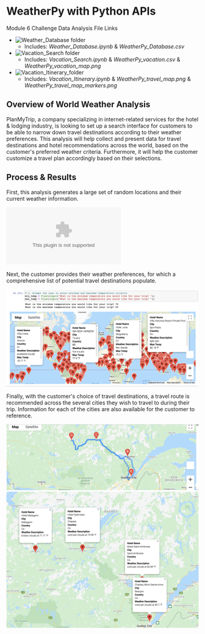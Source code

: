 # WeatherPy with Python APIs
Module 6 Challenge Data Analysis File Links
- ![Weather_Database folder](https://github.com/aseo67/World_Weather_Analysis/tree/main/Weather_Database)
  - Includes: _Weather_Database.ipynb_ & _WeatherPy_Database.csv_
- ![Vacation_Search folder](https://github.com/aseo67/World_Weather_Analysis/tree/main/Vacation_Search)
  - Includes: _Vacation_Search.ipynb_ & _WeatherPy_vacation.csv_ & _WeatherPy_vacation_map.png_
- ![Vacation_Itinerary_folder](https://github.com/aseo67/World_Weather_Analysis/tree/main/Vacation_Itinerary)
  - Includes: _Vacation_Itinerary.ipynb_ & _WeatherPy_travel_map.png_ & _WeatherPy_travel_map_markers.png_

## Overview of World Weather Analysis
PlanMyTrip, a company specializing in internet-related services for the hotel & lodging industry, is looking to set up a search interface for customers to be able to narrow down travel destinations according to their weather preferences. This analysis will help collect and present data for travel destinations and hotel recommendations across the world, based on the customer's preferred weather criteria. Furthermore, it will help the customer customize a travel plan accordingly based on their selections. 

## Process & Results
First, this analysis generates a large set of random locations and their current weather information. 
  
  ![CSV link: Weather_Database.csv](https://github.com/aseo67/World_Weather_Analysis/blob/main/Weather_Database/WeatherPy_Database.csv)

Next, the customer provides their weather preferences, for which a comprehensive list of potential travel destinations populate. 
  
  ![Screenshot: Customer Inputs](https://github.com/aseo67/World_Weather_Analysis/blob/main/Vacation_Search/Screenshot_MinMaxTempInput.png)
  ![Screenshot: Map of Potential Destinations](https://github.com/aseo67/World_Weather_Analysis/blob/main/Vacation_Search/WeatherPy_vacation_map.png)
 
Finally, with the customer's choice of travel destinations, a travel route is recommended across the several cities they wish to travel to during their trip. Information for each of the cities are also available for the customer to reference. 

  ![Screenshot: Route Map](https://github.com/aseo67/World_Weather_Analysis/blob/main/Vacation_Itinerary/WeatherPy_travel_map.png)
  ![Screenshot: Location Info](https://github.com/aseo67/World_Weather_Analysis/blob/main/Vacation_Itinerary/WeatherPy_travel_map_markers.png)
  
